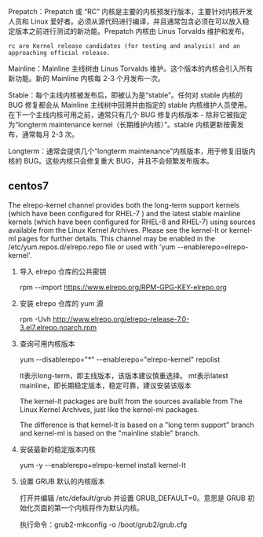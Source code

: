 Prepatch：Prepatch 或 “RC” 内核是主要的内核预发行版本，主要针对内核开发人员和 Linux 爱好者。必须从源代码进行编译，并且通常包含必须在可以放入稳定版本之前进行测试的新功能。Prepatch 内核由 Linus Torvalds 维护和发布。

    rc are Kernel release candidates (for testing and analysis) and an approaching official release.

Mainline：Mainline 主线树由 Linus Torvalds 维护。这个版本的内核会引入所有新功能。新的 Mainline 内核每 2-3 个月发布一次。

Stable：每个主线内核被发布后，即被认为是“stable”。任何对 stable 内核的 BUG 修复都会从 Mainline 主线树中回溯并由指定的 stable 内核维护人员使用。 在下一个主线内核可用之前，通常只有几个 BUG 修复内核版本 - 除非它被指定为“longterm maintenance kernel（长期维护内核）”。stable 内核更新按需发布，通常每月 2-3 次。

Longterm：通常会提供几个“longterm maintenance”内核版本，用于修复旧版内核的 BUG。这些内核只会修复重大 BUG，并且不会频繁发布版本。



## centos7

The elrepo-kernel channel provides both the long-term support kernels (which
have been configured for RHEL-7 ) and the latest stable mainline kernels (which
have been configured for RHEL-8 and RHEL-7) using sources available from the
Linux Kernel Archives. Please see the kernel-lt or kernel-ml pages for further
details. This channel may be enabled in the /etc/yum.repos.d/elrepo.repo file
or used with 'yum --enablerepo=elrepo-kernel'.

1. 导入 elrepo 仓库的公共密钥

    rpm --import https://www.elrepo.org/RPM-GPG-KEY-elrepo.org

2. 安装 elrepo 仓库的 yum 源
    
    rpm -Uvh http://www.elrepo.org/elrepo-release-7.0-3.el7.elrepo.noarch.rpm

3. 查询可用内核版本

    yum --disablerepo="*" --enablerepo="elrepo-kernel" repolist


    lt表示long-term，即主线版本，该版本建议慎重选择。
    mt表示latest mainline，即长期稳定版本，稳定可靠，建议安装该版本

    The kernel-lt packages are built from the sources available from The Linux
    Kernel Archives, just like the kernel-ml packages.

    The difference is that kernel-lt is based on a "long term support" branch
    and kernel-ml is based on the "mainline stable" branch.

4. 安装最新的稳定版本内核

    yum -y --enablerepo=elrepo-kernel install kernel-lt

5. 设置 GRUB 默认的内核版本

    打开并编辑 /etc/default/grub 并设置 GRUB_DEFAULT=0。意思是 GRUB 初始化页面的第一个内核将作为默认内核。

    执行命令：grub2-mkconfig -o /boot/grub2/grub.cfg
